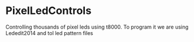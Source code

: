 # PixelLedControls
Controlling thousands of pixel leds using t8000. To program it we are using Lededit2014 and tol led pattern files

